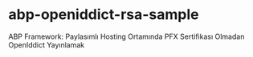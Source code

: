 # abp-openiddict-rsa-sample
ABP Framework: Paylasımlı Hosting Ortamında PFX Sertifikası Olmadan OpenIddict Yayınlamak
